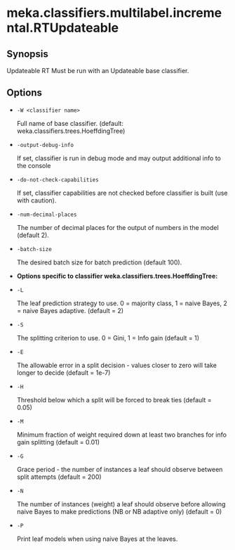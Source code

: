 # meka.classifiers.multilabel.incremental.RTUpdateable

## Synopsis
Updateable RT
Must be run with an Updateable base classifier.

## Options
* `-W <classifier name>`

  Full name of base classifier.
  (default: weka.classifiers.trees.HoeffdingTree)

* `-output-debug-info`

  If set, classifier is run in debug mode and
  may output additional info to the console

* `-do-not-check-capabilities`

  If set, classifier capabilities are not checked before classifier is built
  (use with caution).

* `-num-decimal-places`

  The number of decimal places for the output of numbers in the model (default 2).

* `-batch-size`

  The desired batch size for batch prediction  (default 100).

* **Options specific to classifier weka.classifiers.trees.HoeffdingTree:**

* `-L`

  The leaf prediction strategy to use. 0 = majority class, 1 = naive Bayes, 2 = naive Bayes adaptive.
  (default = 2)

* `-S`

  The splitting criterion to use. 0 = Gini, 1 = Info gain
  (default = 1)

* `-E`

  The allowable error in a split decision - values closer to zero will take longer to decide
  (default = 1e-7)

* `-H`

  Threshold below which a split will be forced to break ties
  (default = 0.05)

* `-M`

  Minimum fraction of weight required down at least two branches for info gain splitting
  (default = 0.01)

* `-G`

  Grace period - the number of instances a leaf should observe between split attempts
  (default = 200)

* `-N`

  The number of instances (weight) a leaf should observe before allowing naive Bayes to make predictions (NB or NB adaptive only)
  (default = 0)

* `-P`

  Print leaf models when using naive Bayes at the leaves.
